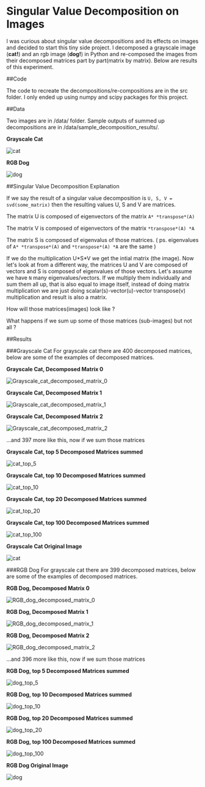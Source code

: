 # Singular Value Decomposition on Images

I was curious about singular value decompositions and its effects on images and decided to start this tiny side project. I decomposed a grayscale image (**cat!**) and an rgb image (**dog!**) in Python and re-composed the images from their decomposed matrices part by part(matrix by matrix). Below are results of this experiment.

##Code

The code to recreate the decompositions/re-compositions are in the src folder. I only ended up using numpy and scipy packages for this project.

##Data

Two images are in /data/ folder. Sample outputs of summed up decompositions are in /data/sample_decomposition_results/. 

**Grayscale Cat**

![cat](https://raw.githubusercontent.com/utkuozbulak/singular-value-decomposition-on-images/master/data/grayscale_cat.jpg "Grayscale_cat")

**RGB Dog**

![dog](https://raw.githubusercontent.com/utkuozbulak/singular-value-decomposition-on-images/master/data/rgb_dog.jpg "RGB_dog")

##Singular Value Decomposition Explanation


If we say the result of a singular value decomposition is `U, S, V = svd(some_matrix)` then the resulting values U, S and V are matrices. 

The matrix U is composed of eigenvectors of the matrix `A* *transpose*(A)`

The matrix V is composed of eigenvectors of the matrix `*transpose*(A) *A`

The matrix S is composed of eigenvalus of those matrices. ( ps. eigenvalues of `A* *transpose*(A)` and `*transpose*(A) *A` are the same )

If we do the multiplication U\*S\*V we get the intial matrix (the image). Now let's look at from a different way, the matrices U and V are composed of vectors and S is composed of eigenvalues of those vectors. Let's assume we have `N` many eigenvalues/vectors. If we multiply them individually and sum them all up, that is also equal to image itself, instead of doing matrix multiplication we are just doing scalar(s)-vector(u)-vector transpose(v) multiplication and result is also a matrix.

How will those matrices(images) look like ? 

What happens if we sum up some of those matrices (sub-images) but not all ?

##Results

###Grayscale Cat
For grayscale cat there are 400 decomposed matrices, below are some of the examples of decomposed matrices.

**Grayscale Cat, Decomposed Matrix 0**

![Grayscale_cat_decomposed_matrix_0](https://raw.githubusercontent.com/utkuozbulak/singular-value-decomposition-on-images/master/data/sample_decomposition_results/cat_0.png "Grayscale_cat_decomposed_matrix_0")


**Grayscale Cat, Decomposed Matrix 1**

![Grayscale_cat_decomposed_matrix_1](https://raw.githubusercontent.com/utkuozbulak/singular-value-decomposition-on-images/master/data/sample_decomposition_results/cat_1.png "Grayscale_cat_decomposed_matrix_1")


**Grayscale Cat, Decomposed Matrix 2**

![Grayscale_cat_decomposed_matrix_2](https://raw.githubusercontent.com/utkuozbulak/singular-value-decomposition-on-images/master/data/sample_decomposition_results/cat_2.png "Grayscale_cat_decomposed_matrix_2")

...and 397 more like this, now if we sum those matrices

**Grayscale Cat, top 5 Decomposed Matrices summed**

![cat_top_5](https://raw.githubusercontent.com/utkuozbulak/singular-value-decomposition-on-images/master/data/sample_decomposition_results/cat_top5_decomposed_matrices.png "cat_top_5")

**Grayscale Cat, top 10 Decomposed Matrices summed**

![cat_top_10](https://raw.githubusercontent.com/utkuozbulak/singular-value-decomposition-on-images/master/data/sample_decomposition_results/cat_top10_decomposed_matrices.png "cat_top_10")

**Grayscale Cat, top 20 Decomposed Matrices summed**

![cat_top_20](https://raw.githubusercontent.com/utkuozbulak/singular-value-decomposition-on-images/master/data/sample_decomposition_results/cat_top20_decomposed_matrices.png "cat_top_20")

**Grayscale Cat, top 100 Decomposed Matrices summed**

![cat_top_100](https://raw.githubusercontent.com/utkuozbulak/singular-value-decomposition-on-images/master/data/sample_decomposition_results/cat_top100_decomposed_matrices.png "cat_top_100")

**Grayscale Cat Original Image**

![cat](https://raw.githubusercontent.com/utkuozbulak/singular-value-decomposition-on-images/master/data/grayscale_cat.jpg "Grayscale_cat")

###RGB Dog
For grayscale cat there are 399 decomposed matrices, below are some of the examples of decomposed matrices.

**RGB Dog, Decomposed Matrix 0**

![RGB_dog_decomposed_matrix_0](https://raw.githubusercontent.com/utkuozbulak/singular-value-decomposition-on-images/master/data/sample_decomposition_results/dog_0.png "RGB_dog_decomposed_matrix_0")


**RGB Dog, Decomposed Matrix 1**

![RGB_dog_decomposed_matrix_1](https://raw.githubusercontent.com/utkuozbulak/singular-value-decomposition-on-images/master/data/sample_decomposition_results/dog_1.png "RGB_dog_decomposed_matrix_1")


**RGB Dog, Decomposed Matrix 2**

![RGB_dog_decomposed_matrix_2](https://raw.githubusercontent.com/utkuozbulak/singular-value-decomposition-on-images/master/data/sample_decomposition_results/dog_2.png "RGB_dog_decomposed_matrix_2")

...and 396 more like this, now if we sum those matrices

**RGB Dog, top 5 Decomposed Matrices summed**

![dog_top_5](https://raw.githubusercontent.com/utkuozbulak/singular-value-decomposition-on-images/master/data/sample_decomposition_results/dog_top5_decompositions.png "dog_top_5")

**RGB Dog, top 10 Decomposed Matrices summed**

![dog_top_10](https://raw.githubusercontent.com/utkuozbulak/singular-value-decomposition-on-images/master/data/sample_decomposition_results/dog_top10_decompositions.png "dog_top_10")

**RGB Dog, top 20 Decomposed Matrices summed**

![dog_top_20](https://raw.githubusercontent.com/utkuozbulak/singular-value-decomposition-on-images/master/data/sample_decomposition_results/dog_top20_decompositions.png "dog_top_20")

**RGB Dog, top 100 Decomposed Matrices summed**

![dog_top_100](https://raw.githubusercontent.com/utkuozbulak/singular-value-decomposition-on-images/master/data/sample_decomposition_results/dog_top100_decompositions.png "dog_top_100")

**RGB Dog Original Image**

![dog](https://raw.githubusercontent.com/utkuozbulak/singular-value-decomposition-on-images/master/data/rgb_dog.jpg "RGB_dog")

